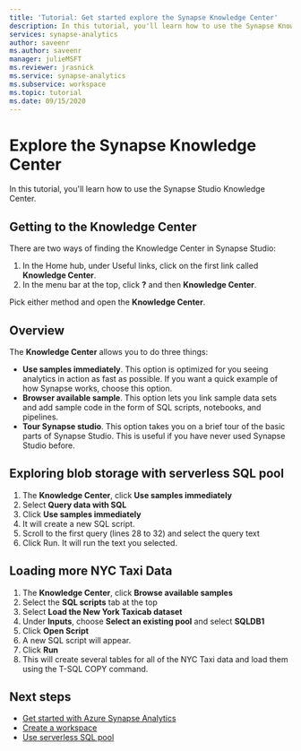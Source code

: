 ```yaml
---
title: 'Tutorial: Get started explore the Synapse Knowledge Center' 
description: In this tutorial, you'll learn how to use the Synapse Knowledge Center.
services: synapse-analytics
author: saveenr
ms.author: saveenr
manager: julieMSFT
ms.reviewer: jrasnick
ms.service: synapse-analytics
ms.subservice: workspace
ms.topic: tutorial
ms.date: 09/15/2020 
---
```


# Explore the Synapse Knowledge Center

In this tutorial, you'll learn how to use the Synapse Studio Knowledge Center.

## Getting to the Knowledge Center

There are two ways of finding the Knowledge Center in Synapse Studio:

  1. In the Home hub, under Useful links, click on the first link called **Knowledge Center**.
  2. In the menu bar at the top, click **?** and then  **Knowledge Center**.

Pick either method and open the **Knowledge Center**.

## Overview

The **Knowledge Center** allows you to do three things:
* **Use samples immediately**. This option is optimized for you seeing analytics in action as fast as possible. If you want a quick example of how Synapse works, choose this option.
* **Browser available sample**. This option lets you link sample data sets and add sample code in the form of SQL scripts, notebooks, and pipelines.
* **Tour Synapse studio**. This option takes you on a brief tour of the basic parts of Synapse Studio. This is useful if you have never used Synapse Studio before.

## Exploring blob storage with serverless SQL pool

1. The **Knowledge Center**, click **Use samples immediately**
1. Select **Query data with SQL** 
1. Click **Use samples immediately**
1. It will create a new SQL script.
1. Scroll to the first query (lines 28 to 32) and select the query text
1. Click Run. It will run the text you selected.

## Loading more NYC Taxi Data
1. The **Knowledge Center**, click **Browse available samples** 
1. Select the **SQL scripts** tab at the top
1. Select **Load the New York Taxicab dataset**
1. Under **Inputs**, choose **Select an existing pool** and select **SQLDB1**
1. Click **Open Script**
1. A new SQL script will appear.
1. Click **Run**
1. This will create several tables for all of the NYC Taxi data and load them using the T-SQL COPY command.

## Next steps

* [Get started with Azure Synapse Analytics](get-started.md)
* [Create a workspace](quickstart-create-workspace.md)
* [Use serverless SQL pool](quickstart-sql-on-demand.md)
